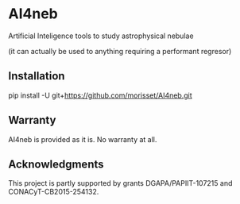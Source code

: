# AI4neb
Artificial Inteligence tools to study astrophysical nebulae

(it can actually be used to anything requiring a performant regresor)

## Installation

pip install -U git+https://github.com/morisset/AI4neb.git

## Warranty

AI4neb is provided as it is. No warranty at all.

## Acknowledgments

This project is partly supported by grants DGAPA/PAPIIT-107215 and CONACyT-CB2015-254132.
